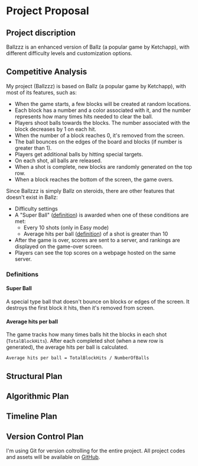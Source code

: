 # Project Proposal

## Project discription

Ballzzz is an enhanced version of Ballz (a popular game by Ketchapp), with different difficulty levels and customization options.

## Competitive Analysis

My project (Ballzzz) is based on Ballz (a popular game by Ketchapp), with most of its features, such as:

- When the game starts, a few blocks will be created at random locations.
- Each block has a number and a color associated with it, and the number represents how many times hits needed to clear the ball.
- Players shoot balls towards the blocks. The number associated with the block decreases by 1 on each hit.
- When the number of a block reaches 0, it's removed from the screen.
- The ball bounces on the edges of the board and blocks (if number is greater than 1).
- Players get additional balls by hitting special targets.
- On each shot, all balls are released.
- When a shot is complete, new blocks are randomly generated on the top row.
- When a block reaches the bottom of the screen, the game overs.

Since Ballzzz is simply Ballz on steroids, there are other features that doesn't exist in Ballz:

- Difficulty settings
- A "Super Ball" ([definition](#super-ball)) is awarded when one of these conditions are met:
  - Every 10 shots (only in Easy mode)
  - Average hits per ball ([definition](#average-hits-per-ball)) of a shot is greater than 10
- After the game is over, scores are sent to a server, and rankings are displayed on the game-over screen.
- Players can see the top scores on a webpage hosted on the same server.

### Definitions

#### Super Ball

A special type ball that doesn't bounce on blocks or edges of the screen. It destroys the first block it hits, then it's removed from screen.

#### Average hits per ball

The game tracks how many times balls hit the blocks in each shot (`TotalBlockHits`). After each completed shot (when a new row is generated), the average hits per ball is calculated.

`Average hits per ball = TotalBlockHits / NumberOfBalls`

## Structural Plan

## Algorithmic Plan

## Timeline Plan

## Version Control Plan

I'm using Git for version coltrolling for the entire project. All project codes and assets will be available  on [GitHub](https://github.com/chrisx8/Ballzzz/).